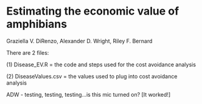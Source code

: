 # Estimating the economic value of amphibians

Graziella V. DiRenzo, Alexander D. Wright, Riley F. Bernard

There are 2 files:

(1) Disease_EV.R = the code and steps used for the cost avoidance analysis

(2) DiseaseValues.csv = the values used to plug into cost avoidance analysis


ADW - testing, testing, testing...is this mic turned on? [It worked!]